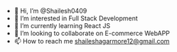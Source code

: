 - 👋 Hi, I’m @Shailesh0409
- 👀 I’m interested in Full Stack Development
- 🌱 I’m currently learning React JS
- 💞️ I’m looking to collaborate on E-commerce WebAPP
- 📫 How to reach me shaileshagarmore12@gmail.com

